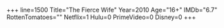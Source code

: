 +++
line=1500
Title="The Fierce Wife"
Year=2010
Age="16+"
IMDb="6.7"
RottenTomatoes=""
Netflix=1
Hulu=0
PrimeVideo=0
Disney=0
+++

